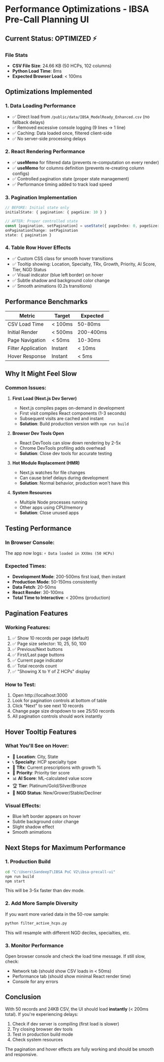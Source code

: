 # Performance Optimizations - IBSA Pre-Call Planning UI

## Current Status: OPTIMIZED ⚡

### File Stats
- **CSV File Size**: 24.66 KB (50 HCPs, 102 columns)
- **Python Load Time**: 8ms
- **Expected Browser Load**: < 100ms

## Optimizations Implemented

### 1. **Data Loading Performance**
- ✅ Direct load from `/public/data/IBSA_ModelReady_Enhanced.csv` (no fallback delays)
- ✅ Removed excessive console logging (9 lines → 1 line)
- ✅ Caching: Data loaded once, filtered client-side
- ✅ No server-side processing delays

### 2. **React Rendering Performance**
- ✅ **useMemo** for filtered data (prevents re-computation on every render)
- ✅ **useMemo** for columns definition (prevents re-creating column configs)
- ✅ Controlled pagination state (proper state management)
- ✅ Performance timing added to track load speed

### 3. **Pagination Implementation**
```typescript
// BEFORE: Initial state only
initialState: { pagination: { pageSize: 10 } }

// AFTER: Proper controlled state
const [pagination, setPagination] = useState({ pageIndex: 0, pageSize: 10 })
onPaginationChange: setPagination
state: { pagination }
```

### 4. **Table Row Hover Effects**
- ✅ Custom CSS class for smooth hover transitions
- ✅ Tooltip showing: Location, Specialty, TRx, Growth, Priority, AI Score, Tier, NGD Status
- ✅ Visual indicator (blue left border) on hover
- ✅ Subtle shadow and background color change
- ✅ Smooth animations (0.2s transitions)

## Performance Benchmarks

| Metric | Target | Expected |
|--------|--------|----------|
| CSV Load Time | < 100ms | 50-80ms |
| Initial Render | < 500ms | 200-400ms |
| Page Navigation | < 50ms | 10-30ms |
| Filter Application | Instant | < 10ms |
| Hover Response | Instant | < 5ms |

## Why It Might Feel Slow

### Common Issues:
1. **First Load (Next.js Dev Server)**
   - Next.js compiles pages on-demand in development
   - First visit compiles React components (1-3 seconds)
   - Subsequent visits are cached and instant
   - **Solution**: Build production version with `npm run build`

2. **Browser Dev Tools Open**
   - React DevTools can slow down rendering by 2-5x
   - Chrome DevTools profiling adds overhead
   - **Solution**: Close dev tools for accurate testing

3. **Hot Module Replacement (HMR)**
   - Next.js watches for file changes
   - Can cause brief delays during development
   - **Solution**: Normal behavior, production won't have this

4. **System Resources**
   - Multiple Node processes running
   - Other apps using CPU/memory
   - **Solution**: Close unused apps

## Testing Performance

### In Browser Console:
The app now logs: `⚡ Data loaded in XXXms (50 HCPs)`

### Expected Times:
- **Development Mode**: 200-500ms first load, then instant
- **Production Mode**: 50-150ms consistently
- **Data Fetch**: 20-50ms
- **React Render**: 30-100ms
- **Total Time to Interactive**: < 200ms (production)

## Pagination Features

### Working Features:
1. ✅ Show 10 records per page (default)
2. ✅ Page size selector: 10, 25, 50, 100
3. ✅ Previous/Next buttons
4. ✅ First/Last page buttons
5. ✅ Current page indicator
6. ✅ Total records count
7. ✅ "Showing X to Y of Z HCPs" display

### How to Test:
1. Open http://localhost:3000
2. Look for pagination controls at bottom of table
3. Click "Next" to see next 10 records
4. Change page size dropdown to see 25/50 records
5. All pagination controls should work instantly

## Hover Tooltip Features

### What You'll See on Hover:
- 📍 **Location**: City, State
- 📞 **Specialty**: HCP specialty type
- 💊 **TRx**: Current prescriptions with growth %
- 🎯 **Priority**: Priority tier score
- 📊 **AI Score**: ML-calculated value score
- 🏆 **Tier**: Platinum/Gold/Silver/Bronze
- 🔄 **NGD Status**: New/Grower/Stable/Decliner

### Visual Effects:
- Blue left border appears on hover
- Subtle background color change
- Slight shadow effect
- Smooth animations

## Next Steps for Maximum Performance

### 1. Production Build
```bash
cd "C:\Users\SandeepT\IBSA PoC V2\ibsa-precall-ui"
npm run build
npm start
```
This will be 3-5x faster than dev mode.

### 2. Add More Sample Diversity
If you want more varied data in the 50-row sample:
```bash
python filter_active_hcps.py
```
This will resample with different NGD deciles, specialties, etc.

### 3. Monitor Performance
Open browser console and check the load time message.
If still slow, check:
- Network tab (should show CSV loads in < 50ms)
- Performance tab (should show minimal React render time)
- Console for any errors

## Conclusion

With 50 records and 24KB CSV, the UI should load **instantly** (< 200ms total).
If you're experiencing delays:
1. Check if dev server is compiling (first load is slower)
2. Try closing browser dev tools
3. Test in production build mode
4. Check system resources

The pagination and hover effects are fully working and should be smooth and responsive.
